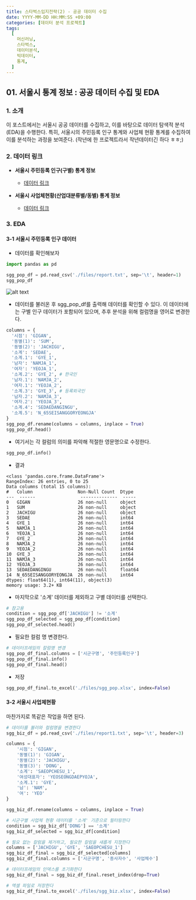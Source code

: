 ```yaml
---
title: 스타벅스입지전략(2) - 공공 데이터 수집
date: YYYY-MM-DD HH:MM:SS +09:00
categories: [데이터 분석 프로젝트]
tags:
  [
    머신러닝,
    스타벅스,
    데이터분석,
    빅데이터,
    통계,
  ]
---
```


## 01. 서울시 통계 정보 : 공공 데이터 수집 및 EDA

### 1. 소개

이 포스트에서는 서울시 공공 데이터를 수집하고, 이를 바탕으로 데이터 탐색적 분석(EDA)을 수행한다. 특히, 서울시의 주민등록 인구 통계와 사업체 현황 통계를 수집하여 이를 분석하는 과정을 보여준다. (작년에 한 프로젝트라서 작년데이터긴 하다 ㅎㅎ;)

### 2. 데이터 링크

- **서울시 주민등록 인구(구별) 통계 정보**
  - [데이터 링크](https://data.seoul.go.kr/dataList/419/S/2/datasetView.do)

- **서울시 사업체현황(산업대분류별/동별) 통계 정보**
  - [데이터 링크](https://data.seoul.go.kr/dataList/104/S/2/datasetView.do)



### 3. EDA

#### 3-1 서울시 주민등록 인구 데이터

  - 데이터를 확인해보자

```python
import pandas as pd

sgg_pop_df = pd.read_csv('./files/report.txt', sep='\t', header=1)
sgg_pop_df
```

![alt text](https://cdn.discordapp.com/attachments/1124876246522790048/1296134350072451102/image.png?ex=67112eae&is=670fdd2e&hm=1b127fdbba61c3ebd80961630df7c85ba2ecdfd6a4126bc83b9f7f29327b49c2&)


  - 데이터를 불러온 후 sgg_pop_df를 출력해 데이터를 확인할 수 있다. 이 데이터에는 구별 인구 데이터가 포함되어 있으며, 추후 분석을 위해 컬럼명을 영어로 변경한다.


  ```python
  columns = {
    '시점': 'GIGAN',
    '동별(1)': 'SUM',
    '동별(2)': 'JACHIGU',
    '소계': 'SEDAE',
    '소계.1': 'GYE_1',
    '남자': 'NAMJA_1',
    '여자': 'YEOJA_1',
    '소계.2': 'GYE_2', # 한국인
    '남자.1': 'NAMJA_2',
    '여자.1': 'YEOJA_2',
    '소계.3': 'GYE_3', # 등록외국인
    '남자.2': 'NAMJA_3',
    '여자.2': 'YEOJA_3',
    '소계.4': 'SEDAEDANGINGU',
    '소계.5': 'N_65SEISANGGORYEONGJA'
  }
sgg_pop_df.rename(columns = columns, inplace = True)
sgg_pop_df.head()
  ```


  -  여기서는 각 컬럼의 의미를 파악해 적절한 영문명으로 수정한다.

  ```python
  sgg_pop_df.info()
  ```

  - 결과

  ```
<class 'pandas.core.frame.DataFrame'>
RangeIndex: 26 entries, 0 to 25
Data columns (total 15 columns):
 #   Column                 Non-Null Count  Dtype  
---  ------                 --------------  -----  
 0   GIGAN                  26 non-null     object 
 1   SUM                    26 non-null     object 
 2   JACHIGU                26 non-null     object 
 3   SEDAE                  26 non-null     int64  
 4   GYE_1                  26 non-null     int64  
 5   NAMJA_1                26 non-null     int64  
 6   YEOJA_1                26 non-null     int64  
 7   GYE_2                  26 non-null     int64  
 8   NAMJA_2                26 non-null     int64  
 9   YEOJA_2                26 non-null     int64  
 10  GYE_3                  26 non-null     int64  
 11  NAMJA_3                26 non-null     int64  
 12  YEOJA_3                26 non-null     int64  
 13  SEDAEDANGINGU          26 non-null     float64
 14  N_65SEISANGGORYEONGJA  26 non-null     int64  
dtypes: float64(1), int64(11), object(3)
memory usage: 3.2+ KB

  ```

  - 마지막으로 '소계' 데이터를 제외하고 구별 데이터를 선택한다.

  ```python
  # 참고용
  condition = sgg_pop_df['JACHIGU'] != '소계'
  sgg_pop_df_selected = sgg_pop_df[condition]
  sgg_pop_df_selected.head()
  ```


- 필요한 컬럼 명 변경한다.

```python
# 데이터프레임의 칼럼명 변경
sgg_pop_df_final.columns = ['시군구명', '주민등록인구']
sgg_pop_df_final.info()
sgg_pop_df_final.head()

```

  - 저장
  
```python
sgg_pop_df_final.to_excel('./files/sgg_pop.xlsx', index=False)

```



#### 3-2 서울시 사업체현황 


마찬가지로 똑같은 작업을 하면 된다.

```python
# 데이터를 불러와 컬럼명을 변경한다
sgg_biz_df = pd.read_csv('./files/report1.txt', sep='\t', header=3)

columns = {
    '시점': 'GIGAN',
    '동별(1)': 'GIGAN',
    '동별(2)': 'JACHIGU',
    '동별(3)': 'DONG',
    '소계': 'SAEOPCHESU_1',
    '여성대표자': 'YEOSEONGDAEPYOJA',
    '소계.1': 'GYE',
    '남': 'NAM',
    '여': 'YEO'
}

sgg_biz_df.rename(columns = columns, inplace = True)

# 시군구별 사업체 현황 데이터를 '소계' 기준으로 필터링한다
condition = sgg_biz_df['DONG'] == '소계'
sgg_biz_df_selected = sgg_biz_df[condition]

# 필요 없는 칼럼을 제거하고, 필요한 칼럼을 새롭게 지정한다
columns = ['JACHIGU', 'GYE', 'SAEOPCHESU_1']
sgg_biz_df_final = sgg_biz_df_selected[columns]
sgg_biz_df_final.columns = ['시군구명', '종사자수', '사업체수']

# 데이터프레임의 인덱스를 초기화한다
sgg_biz_df_final = sgg_biz_df_final.reset_index(drop=True)

# 엑셀 파일로 저장한다
sgg_biz_df_final.to_excel('./files/sgg_biz.xlsx', index=False)
```
